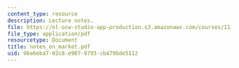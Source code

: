 ```yaml
---
content_type: resource
description: Lecture notes.
file: https://ol-ocw-studio-app-production.s3.amazonaws.com/courses/11-439-revitalizing-urban-main-streets-mission-hill-egleston-square-boston-spring-2003/96e6eba702c8e9879793cb479bde5112_notes_on_market.pdf
file_type: application/pdf
resourcetype: Document
title: notes_on_market.pdf
uid: 96e6eba7-02c8-e987-9793-cb479bde5112
---
```

